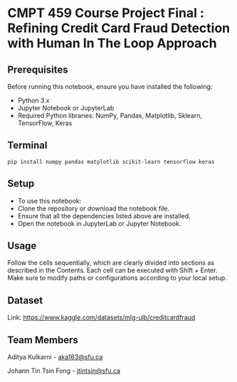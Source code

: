 # CMPT 459 Course Project Final : Refining Credit Card Fraud Detection with Human In The Loop Approach

## Prerequisites
Before running this notebook, ensure you have installed the following:
* Python 3.x
* Jupyter Notebook or JupyterLab
* Required Python libraries: NumPy, Pandas, Matplotlib, Sklearn, TensorFlow, Keras

## Terminal
```pip install numpy pandas matplotlib scikit-learn tensorflow keras```

## Setup
* To use this notebook:
* Clone the repository or download the notebook file.
* Ensure that all the dependencies listed above are installed.
* Open the notebook in JupyterLab or Jupyter Notebook.

## Usage
Follow the cells sequentially, which are clearly divided into sections as described in the Contents. Each cell can be executed with Shift + Enter. Make sure to modify paths or configurations according to your local setup.

## Dataset

Link: https://www.kaggle.com/datasets/mlg-ulb/creditcardfraud

## Team Members

Aditya Kulkarni - aka163@sfu.ca

Johann Tin Tsin Fong - jtintsin@sfu.ca

